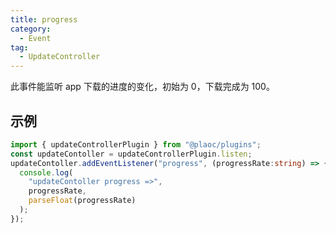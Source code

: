 ```yaml
---
title: progress
category:
  - Event
tag:
  - UpdateController
---
```


此事件能监听 app 下载的进度的变化，初始为 0，下载完成为 100。

## 示例

```ts
import { updateControllerPlugin } from "@plaoc/plugins";
const updateContoller = updateControllerPlugin.listen;
updateContoller.addEventListener("progress", (progressRate:string) => {
  console.log(
    "updateContoller progress =>",
    progressRate,
    parseFloat(progressRate)
  );
});
```


